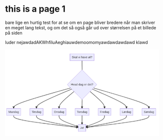 # this is a page 1

bare lige en hurtig test for at se om en page bliver bredere når man skriver en meget lang tekst, og om det så også går ud over størrelsen på et billede på siden

luder nejawdadAKWhfiluAeghiauwdemoomomyawdawdawdawd
klawd

![graph](documentation/attachments/index-1.png)